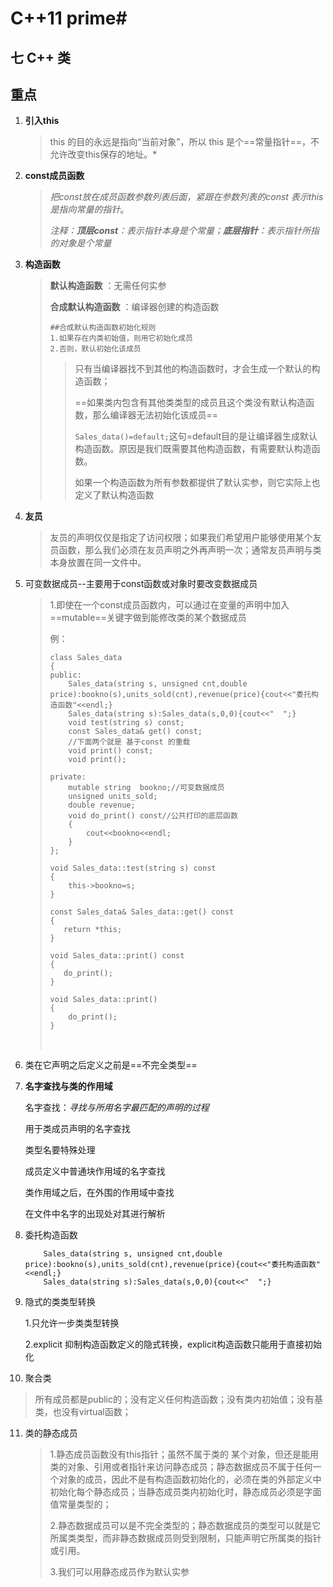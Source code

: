 # C++11 prime#

## 七	C++ 类

## 重点

1. **引入this**

   > this 的目的永远是指向“当前对象”，所以 this 是个==常量指针==，不允许改变this保存的地址。*

2. **const成员函数** 

   > *把const放在成员函数参数列表后面，紧跟在参数列表的const 表示this是指向常量的指针*。
   >
   > *注释：**顶层const**：表示指针本身是个常量；**底层指针**：表示指针所指的对象是个常量*

3. **构造函数**

   > **默认构造函数** ：无需任何实参
   >
   > **合成默认构造函数** ：编译器创建的构造函数
   >
   > ```
   > ##合成默认构造函数初始化规则
   > 1.如果存在内类初始值，则用它初始化成员
   > 2.否则，默认初始化该成员
   > ```
   >
   > > 只有当编译器找不到其他的构造函数时，才会生成一个默认的构造函数；
   > >
   > > ==如果类内包含有其他类类型的成员且这个类没有默认构造函数，那么编译器无法初始化该成员==
   > >
   > > `Sales_data()=default;`这句=default目的是让编译器生成默认构造函数。原因是我们既需要其他构造函数，有需要默认构造函数。
   > >
   > > 如果一个构造函数为所有参数都提供了默认实参，则它实际上也定义了默认构造函数

4. **友员**

   > 友员的声明仅仅是指定了访问权限；如果我们希望用户能够使用某个友员函数，那么我们必须在友员声明之外再声明一次；通常友员声明与类本身放置在同一文件中。

5. 可变数据成员--主要用于const函数或对象时要改变数据成员

   > 1.即使在一个const成员函数内，可以通过在变量的声明中加入==mutable==关键字做到能修改类的某个数据成员
   >
   > 例：
   >
   > ```
   > class Sales_data
   > {
   > public:
   >     Sales_data(string s, unsigned cnt,double price):bookno(s),units_sold(cnt),revenue(price){cout<<"委托构造函数"<<endl;}
   >     Sales_data(string s):Sales_data(s,0,0){cout<<"  ";}
   >     void test(string s) const;
   >     const Sales_data& get() const;
   >     //下面两个就是 基于const 的重载
   >     void print() const;
   >     void print();
   >
   > private:
   >     mutable string  bookno;//可变数据成员
   >     unsigned units_sold;
   >     double revenue;
   >     void do_print() const//公共打印的底层函数
   >     {
   >         cout<<bookno<<endl;
   >     }
   > };
   >
   > void Sales_data::test(string s) const
   > {
   >     this->bookno=s;
   > }
   >
   > const Sales_data& Sales_data::get() const
   > {
   >    return *this;
   > }
   >
   > void Sales_data::print() const
   > {
   >    do_print();
   > }
   >
   > void Sales_data::print()
   > {
   >     do_print();
   > }
   > ```
   >
   > ​

6. 类在它声明之后定义之前是==不完全类型==

7. **名字查找与类的作用域**

   名字查找：*寻找与所用名字最匹配的声明的过程*

   用于类成员声明的名字查找

   类型名要特殊处理

   成员定义中普通块作用域的名字查找

   类作用域之后，在外围的作用域中查找

   在文件中名字的出现处对其进行解析

8. 委托构造函数

   ```
       Sales_data(string s, unsigned cnt,double price):bookno(s),units_sold(cnt),revenue(price){cout<<"委托构造函数"<<endl;}
       Sales_data(string s):Sales_data(s,0,0){cout<<"  ";}
   ```

9. 隐式的类类型转换

   1.只允许一步类类型转换

   2.explicit 抑制构造函数定义的隐式转换，explicit构造函数只能用于直接初始化

10. 聚合类

  >所有成员都是public的；没有定义任何构造函数；没有类内初始值；没有基类，也没有virtual函数；

11. 类的静态成员

    > 1.静态成员函数没有this指针；虽然不属于类的 某个对象，但还是能用类的对象、引用或者指针来访问静态成员；静态数据成员不属于任何一个对象的成员，因此不是有构造函数初始化的，必须在类的外部定义中初始化每个静态成员；当静态成员类内初始化时，静态成员必须是字面值常量类型的；
    >
    > 2.静态数据成员可以是不完全类型的；静态数据成员的类型可以就是它所属类类型，而非静态数据成员则受到限制，只能声明它所属类的指针或引用。
    >
    > 3.我们可以用静态成员作为默认实参

